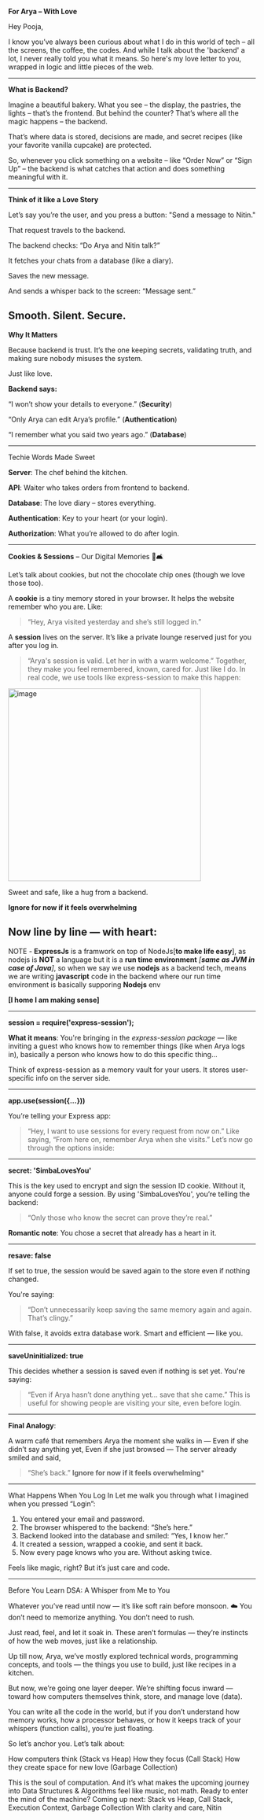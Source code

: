 **For Arya – With Love**

Hey Pooja,

I know you’ve always been curious about what I do in this world of tech – all the screens, the coffee, the codes. And while I talk about the 'backend' a lot, I never really told you what it means. So here's my love letter to you, wrapped in logic and little pieces of the web.

---
**What is Backend?**

Imagine a beautiful bakery. What you see – the display, the pastries, the lights – that’s the frontend. But behind the counter? That’s where all the magic happens – the backend.

That’s where data is stored, decisions are made, and secret recipes (like your favorite vanilla cupcake) are protected.

So, whenever you click something on a website – like “Order Now” or “Sign Up” – the backend is what catches that action and does something meaningful with it.

---
**Think of it like a Love Story**

Let’s say you’re the user, and you press a button: "Send a message to Nitin."

That request travels to the backend.

The backend checks: “Do Arya and Nitin talk?”

It fetches your chats from a database (like a diary).

Saves the new message.

And sends a whisper back to the screen: “Message sent.”

Smooth. Silent. Secure.
---

**Why It Matters**

Because backend is trust. It’s the one keeping secrets, validating truth, and making sure nobody misuses the system.

Just like love.

**Backend says:**

“I won’t show your details to everyone.” (**Security**)

“Only Arya can edit Arya’s profile.” (**Authentication**)

“I remember what you said two years ago.” (**Database**)

---

Techie Words Made Sweet

**Server**: The chef behind the kitchen.

**API**: Waiter who takes orders from frontend to backend.

**Database**: The love diary – stores everything.

**Authentication**: Key to your heart (or your login).

**Authorization**: What you’re allowed to do after login.

---

**Cookies & Sessions** – Our Digital Memories 🍪🛋️

Let’s talk about cookies, but not the chocolate chip ones (though we love those too).

A **cookie** is a tiny memory stored in your browser. It helps the website remember who you are. Like:

> “Hey, Arya visited yesterday and she’s still logged in.”


A **session** lives on the server. It’s like a private lounge reserved just for you after you log in.

> “Arya's session is valid. Let her in with a warm welcome.”
Together, they make you feel remembered, known, cared for. Just like I do.
In real code, we use tools like express-session to make this happen:

<img width="392" alt="image" src="https://github.com/user-attachments/assets/dc6c732c-8967-45d8-90c8-9757209e45ba" />


Sweet and safe, like a hug from a backend.

**Ignore for now if it feels overwhelming**

Now line by line — with heart:
--
NOTE - **ExpressJs** is a framwork on top of NodeJs[**to make life easy**], as nodejs is **NOT** a language but it is a **run time environment** _[**same as JVM in case of Java**]_, so when we say we use **nodejs** as a backend tech, means we are writing **javascript** code in the backend where our run time environment is basically supporing **Nodejs** env 

**[I home I am making sense]**

---------------------------------------

**session = require('express-session');**

**What it means**: You're bringing in the _express-session package_ — like inviting a guest who knows how to remember things (like when Arya logs in), basically a person who knows how to do this specific thing...

Think of express-session as a memory vault for your users. It stores user-specific info on the server side.

---

**app.use(session({...}))**

You’re telling your Express app:

> “Hey, I want to use sessions for every request from now on.”
Like saying,
“From here on, remember Arya when she visits.”
Let’s now go through the options inside:
---

**secret: 'SimbaLovesYou'**

This is the key used to encrypt and sign the session ID cookie.
Without it, anyone could forge a session.
By using 'SimbaLovesYou', you’re telling the backend:

> “Only those who know the secret can prove they’re real.”

**Romantic note**: You chose a secret that already has a heart in it.

---

**resave: false**

If set to true, the session would be saved again to the store even if nothing changed.

You're saying:
> “Don’t unnecessarily keep saving the same memory again and again. That’s clingy.”

With false, it avoids extra database work. Smart and efficient — like you.

---
**saveUninitialized: true**

This decides whether a session is saved even if nothing is set yet.
You're saying:
> “Even if Arya hasn’t done anything yet… save that she came.”
This is useful for showing people are visiting your site, even before login.

---
**Final Analogy**:

A warm café that remembers Arya the moment she walks in —
Even if she didn’t say anything yet,
Even if she just browsed —
The server already smiled and said,

> “She’s back.”
**Ignore for now if it feels overwhelming***

---

What Happens When You Log In
Let me walk you through what I imagined when you pressed “Login”:
1. You entered your email and password.
2. The browser whispered to the backend: “She’s here.”
3. Backend looked into the database and smiled: “Yes, I know her.”
4. It created a session, wrapped a cookie, and sent it back.
5. Now every page knows who you are. Without asking twice.

Feels like magic, right? But it’s just care and code.

---

Before You Learn DSA: A Whisper from Me to You

Whatever you’ve read until now — it’s like soft rain before monsoon. ☁️ You don’t need to memorize anything. You don’t need to rush.

Just read, feel, and let it soak in. These aren’t formulas — they’re instincts of how the web moves, just like a relationship.

Up till now, Arya, we’ve mostly explored technical words, programming concepts, and tools — the things you use to build, just like recipes in a kitchen.

But now, we’re going one layer deeper. We’re shifting focus inward — toward how computers themselves think, store, and manage love (data).

You can write all the code in the world, but if you don’t understand how memory works, how a processor behaves, or how it keeps track of your whispers (function calls), you’re just floating.

So let’s anchor you. Let’s talk about:

How computers think (Stack vs Heap)
How they focus (Call Stack)
How they create space for new love (Garbage Collection)

This is the soul of computation. And it’s what makes the upcoming journey into Data Structures & Algorithms feel like music, not math.
Ready to enter the mind of the machine?
Coming up next: Stack vs Heap, Call Stack, Execution Context, Garbage Collection
With clarity and care, Nitin

